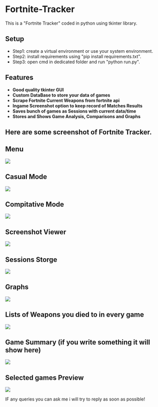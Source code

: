 # Fortnite-Tracker
This is a "Fortnite Tracker" coded in python using tkinter library.

## Setup
 - Step1: create a virtual environment or use your system environment.
 - Step2: install requirements using "pip install requirements.txt".
 - Step3: open cmd in dedicated folder and run "python run.py".

## Features
 - **Good quality tkinter GUI**
 - **Custom DataBase to store your data of games**
 - **Scrape Fortnite Current Weapons from fortnite api**
 - **Ingame Screenshot option to keep record of Matches Results**
 - **Saves bunch of games as Sessions with current data/time**
 - **Stores and Shows Game Analysis, Comparisons and Graphs**

## Here are some screenshot of Fortnite Tracker.
## Menu
![](screenshots/screen1.PNG)
## Casual Mode
![](screenshots/screen2.PNG)
## Compitative Mode
![](screenshots/screen3.PNG)
## Screenshot Viewer
![](screenshots/screen4.PNG)
## Sessions Storge
![](screenshots/screen5.PNG)
## Graphs
![](screenshots/screen6.PNG)
## Lists of Weapons you died to in every game
![](screenshots/screen7.PNG)
## Game Summary (if you write something it will show here)
![](screenshots/screen8.PNG)
## Selected games Preview
![](screenshots/screen9.PNG)

IF any queries you can ask me i will try to reply as soon as possible!
